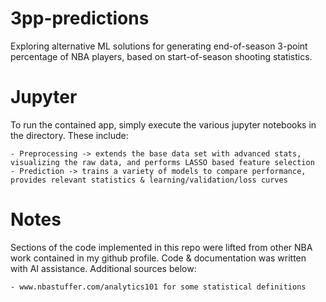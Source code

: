 # 3pp-predictions
Exploring alternative ML solutions for generating end-of-season 3-point percentage of NBA players, based on start-of-season shooting statistics.

# Jupyter
To run the contained app, simply execute the various jupyter notebooks in the directory. These include:

    - Preprocessing -> extends the base data set with advanced stats, visualizing the raw data, and performs LASSO based feature selection
    - Prediction -> trains a variety of models to compare performance, provides relevant statistics & learning/validation/loss curves

# Notes
Sections of the code implemented in this repo were lifted from other NBA work contained in my github profile. Code & documentation was written with AI assistance. Additional sources below:

    - www.nbastuffer.com/analytics101 for some statistical definitions
